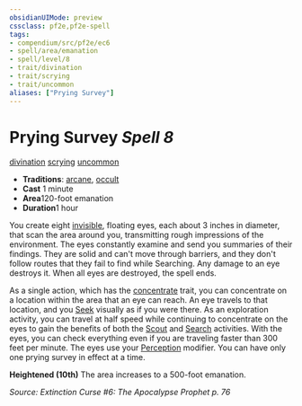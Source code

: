 ```yaml
---
obsidianUIMode: preview
cssclass: pf2e,pf2e-spell
tags:
- compendium/src/pf2e/ec6
- spell/area/emanation
- spell/level/8
- trait/divination
- trait/scrying
- trait/uncommon
aliases: ["Prying Survey"]
---
```

# Prying Survey *Spell 8*   
[divination](/rules/traits/divination.md)  [scrying](/rules/traits/scrying.md)  [uncommon](/rules/traits/uncommon.md)  

- **Traditions**: [arcane](/rules/traits/arcane.md), [occult](/rules/traits/occult.md)
- **Cast** 1 minute 
- **Area**120-foot emanation
- **Duration**1 hour

You create eight [invisible](/rules/conditions.md#Invisible), floating eyes, each about 3 inches in diameter, that scan the area around you, transmitting rough impressions of the environment. The eyes constantly examine and send you summaries of their findings. They are solid and can't move through barriers, and they don't follow routes that they fail to find while Searching. Any damage to an eye destroys it. When all eyes are destroyed, the spell ends.

As a single action, which has the [concentrate](/rules/traits/concentrate.md) trait, you can concentrate on a location within the area that an eye can reach. An eye travels to that location, and you [Seek](/rules/actions/seek.md) visually as if you were there. As an exploration activity, you can travel at half speed while continuing to concentrate on the eyes to gain the benefits of both the [Scout](/rules/actions/scout.md) and [Search](/rules/actions/search.md) activities. With the eyes, you can check everything even if you are traveling faster than 300 feet per minute. The eyes use your [Perception](/compendium/skills.md#Perception) modifier. You can have only one prying survey in effect at a time.

**Heightened (10th)** The area increases to a 500-foot emanation.

*Source: Extinction Curse #6: The Apocalypse Prophet p. 76*